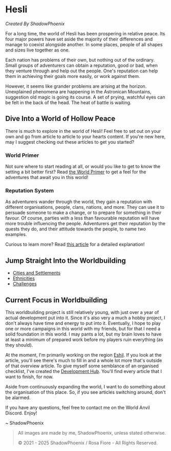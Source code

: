 # Hesli
_Created By ShadowPhoenix_

For a long time, the world of Hesli has been prospering in relative peace. Its four major powers have set aside the majority of their differences and manage to coexist alongside another. In some places, people of all shapes and sizes live together as one.
 
Each nation has problems of their own, but nothing out of the ordinary. Small groups of adventurers can obtain a reputation, good or bad, when they venture through and help out the people. One's reputation can help them in achieving their goals more easily, or work against them.
 
However, it seems like grander problems are arising at the horizon. Unexplained phenomena are happening in the Astronican Mountains, suggestion old magic is going its course. A set of prying, watchful eyes can be felt in the back of the head. The heat of battle is waiting.

## Dive Into a World of Hollow Peace
There is much to explore in the world of Hesli! Feel free to set out on your own and go from article to article to your hearts content.
If you're new here, may I suggest checking out these articles to get you started?

### World Primer
Not sure where to start reading at all, or would you like to get to know the setting a bit better first? Read [the World Primer](./primer.md) to get a feel for the adventures that await you in this world!

### Reputation System
As adventurers wander through the world, they gain a reputation with different organisations, people, clans, nations, and more. They can use it to persuade someone to make a change, or to prepare for something in their favour. Of course, parties with a less than favourable reputation will have more trouble influencing the people. Adventurers get their reputation by the quests they do, and their attitude towards the people, to name two examples.
 
Curious to learn more? Read [this article]() for a detailed explanation!

## Jump Straight Into the Worldbuilding
- [Cities and Settlements]()
- [Ethnicities]()
- [Challenges]()

## Current Focus in Worldbuilding
This worldbuilding project is still relatively young, with just over a year of actual development put into it. Since it's also very a much a hobby project, I don't always have time and energy to put into it. Eventually, I hope to play one or more campaigns in this world with my friends, but for that I need a solid foundation in this world. I may pants a lot, but my brain loves to have at least a minimum of prepared work before my players ruin everything (as they should).
 
At the moment, I'm primarily working on the region [Eshil](./regions/eshil.md). If you look at the article, you'll see there's much to fill in and a whole lot more that's outside of that overview article. To give myself some semblance of an organised checklist, I've created the [Development Hub](). You'll find every article that I want to finish, for now.
 
Aside from continuously expanding the world, I want to do something about the organisation of this place. So, if you see articles switching around, don't be alarmed.
 
If you have any questions, feel free to contact me on the World Anvil Discord. Enjoy!
 
~ ShadowPhoenix

> All images are made by me, ShadowPhoenix, unless stated otherwise.
> 
> © 2021 - 2025 ShadowPhoenix / Rosa Fiore - All Rights Reserved.